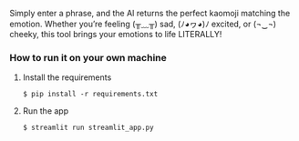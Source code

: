 
Simply enter a phrase, and the AI returns the perfect kaomoji matching the emotion. Whether you’re feeling (╥﹏╥) sad, (ﾉ◕ヮ◕)ﾉ excited, or (¬‿¬) cheeky, this tool brings your emotions to life LITERALLY!

### How to run it on your own machine

1. Install the requirements

   ```
   $ pip install -r requirements.txt
   ```

2. Run the app

   ```
   $ streamlit run streamlit_app.py
   ```
